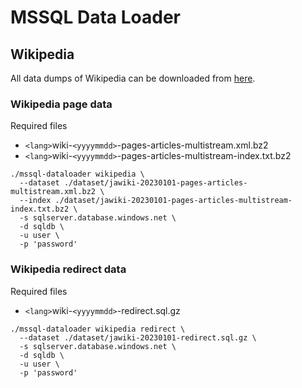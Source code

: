 # MSSQL Data Loader

## Wikipedia

All data dumps of Wikipedia can be downloaded from [here](https://dumps.wikimedia.org/backup-index.html).

### Wikipedia page data

Required files

  * `<lang>`wiki-`<yyyymmdd>`-pages-articles-multistream.xml.bz2 
  * `<lang>`wiki-`<yyyymmdd>`-pages-articles-multistream-index.txt.bz2 

```
./mssql-dataloader wikipedia \
  --dataset ./dataset/jawiki-20230101-pages-articles-multistream.xml.bz2 \
  --index ./dataset/jawiki-20230101-pages-articles-multistream-index.txt.bz2 \
  -s sqlserver.database.windows.net \
  -d sqldb \
  -u user \
  -p 'password'
```

### Wikipedia redirect data

Required files

  * `<lang>`wiki-`<yyyymmdd>`-redirect.sql.gz

```
./mssql-dataloader wikipedia redirect \
  --dataset ./dataset/jawiki-20230101-redirect.sql.gz \
  -s sqlserver.database.windows.net \
  -d sqldb \
  -u user \
  -p 'password'
```

